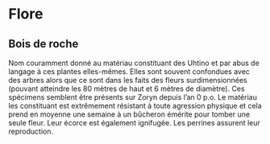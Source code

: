 # Flore

## Bois de roche

Nom couramment donné au matériau constituant des Uhtino et par abus de langage à ces plantes elles-mêmes. Elles sont souvent confondues avec des arbres alors que ce sont dans les faits des fleurs surdimensionnées (pouvant atteindre les 80 mètres de haut et 6 mètres de diamètre). Ces spécimens semblent être présents sur Zoryn depuis l’an 0 p.o. Le matériau les constituant est extrêmement résistant à toute agression physique et cela prend en moyenne une semaine à un bûcheron émérite pour tomber une seule fleur. Leur écorce est également ignifugée. Les perrines assurent leur reproduction.


